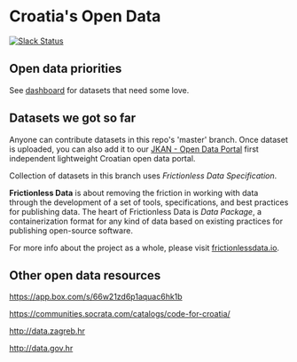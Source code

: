 Croatia's Open Data
============

[![Slack Status](http://slackin.codeforcroatia.org/badge.svg)](http://codeforcroatia.org/slackin)

## Open data priorities

See [dashboard](https://github.com/codeforcroatia/open-data/projects) for datasets that need some love.

## Datasets we got so far

Anyone can contribute datasets in this repo's 'master' branch. Once dataset is uploaded, you can also add it to our [JKAN - Open Data Portal](https://data.codeforcroatia.org/) first independent lightweight Croatian open data portal.

Collection of datasets in this branch uses _Frictionless Data Specification_. 

**Frictionless Data** is about removing the friction in working with data through the development of a set of tools, specifications, and best practices for publishing data. The heart of Frictionless Data is *Data Package*, a containerization format for any kind of data based on existing practices for publishing open-source software.

For more info about the project as a whole, please visit [frictionlessdata.io](http://frictionlessdata.io).

## Other open data resources

https://app.box.com/s/66w21zd6p1aquac6hk1b

https://communities.socrata.com/catalogs/code-for-croatia/

http://data.zagreb.hr

http://data.gov.hr
